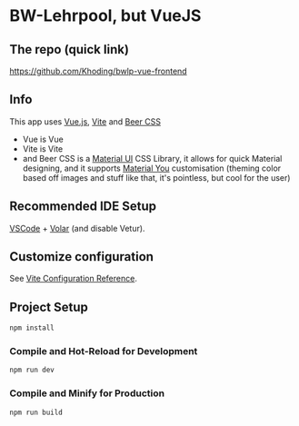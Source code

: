# BW-Lehrpool, but VueJS

## The repo (quick link)

https://github.com/Khoding/bwlp-vue-frontend

## Info

This app uses [Vue.js](https://vuejs.org), [Vite](https://vite.dev) and [Beer CSS](https://www.beercss.com)

- Vue is Vue
- Vite is Vite
- and Beer CSS is a [Material UI](https://m3.material.io) CSS Library, it allows for quick Material designing, and it supports [Material You](https://m3.material.io/blog/announcing-material-you) customisation (theming color based off images and stuff like that, it's pointless, but cool for the user)

## Recommended IDE Setup

[VSCode](https://code.visualstudio.com/) + [Volar](https://marketplace.visualstudio.com/items?itemName=Vue.volar) (and disable Vetur).

## Customize configuration

See [Vite Configuration Reference](https://vite.dev/config/).

## Project Setup

```sh
npm install
```

### Compile and Hot-Reload for Development

```sh
npm run dev
```

### Compile and Minify for Production

```sh
npm run build
```
